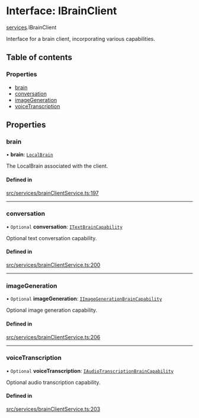 # Interface: IBrainClient

[services](../modules/services.md).IBrainClient

Interface for a brain client, incorporating various capabilities.

## Table of contents

### Properties

- [brain](services.IBrainClient.md#brain)
- [conversation](services.IBrainClient.md#conversation)
- [imageGeneration](services.IBrainClient.md#imagegeneration)
- [voiceTranscription](services.IBrainClient.md#voicetranscription)

## Properties

### brain

• **brain**: [`LocalBrain`](../modules/services.md#localbrain)

The LocalBrain associated with the client.

#### Defined in

[src/services/brainClientService.ts:197](https://github.com/gethubai/hubai-core/blob/43abc4a/src/services/brainClientService.ts#L197)

___

### conversation

• `Optional` **conversation**: [`ITextBrainCapability`](services.ITextBrainCapability.md)

Optional text conversation capability.

#### Defined in

[src/services/brainClientService.ts:200](https://github.com/gethubai/hubai-core/blob/43abc4a/src/services/brainClientService.ts#L200)

___

### imageGeneration

• `Optional` **imageGeneration**: [`IImageGenerationBrainCapability`](services.IImageGenerationBrainCapability.md)

Optional image generation capability.

#### Defined in

[src/services/brainClientService.ts:206](https://github.com/gethubai/hubai-core/blob/43abc4a/src/services/brainClientService.ts#L206)

___

### voiceTranscription

• `Optional` **voiceTranscription**: [`IAudioTranscriptionBrainCapability`](services.IAudioTranscriptionBrainCapability.md)

Optional audio transcription capability.

#### Defined in

[src/services/brainClientService.ts:203](https://github.com/gethubai/hubai-core/blob/43abc4a/src/services/brainClientService.ts#L203)
